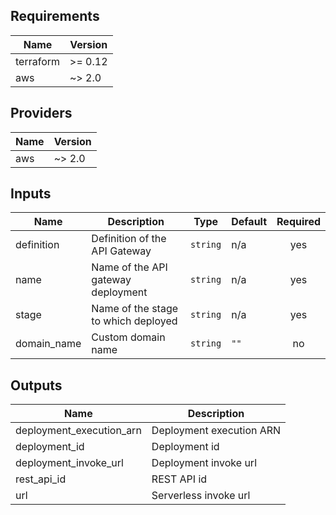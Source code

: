 ## Requirements

| Name | Version |
|------|---------|
| terraform | >= 0.12 |
| aws | ~> 2.0 |

## Providers

| Name | Version |
|------|---------|
| aws | ~> 2.0 |

## Inputs

| Name | Description | Type | Default | Required |
|------|-------------|------|---------|:--------:|
| definition | Definition of the API Gateway | `string` | n/a | yes |
| name | Name of the API gateway deployment | `string` | n/a | yes |
| stage | Name of the stage to which deployed | `string` | n/a | yes |
| domain\_name | Custom domain name | `string` | `""` | no |

## Outputs

| Name | Description |
|------|-------------|
| deployment\_execution\_arn | Deployment execution ARN |
| deployment\_id | Deployment id |
| deployment\_invoke\_url | Deployment invoke url |
| rest\_api\_id | REST API id |
| url | Serverless invoke url |

